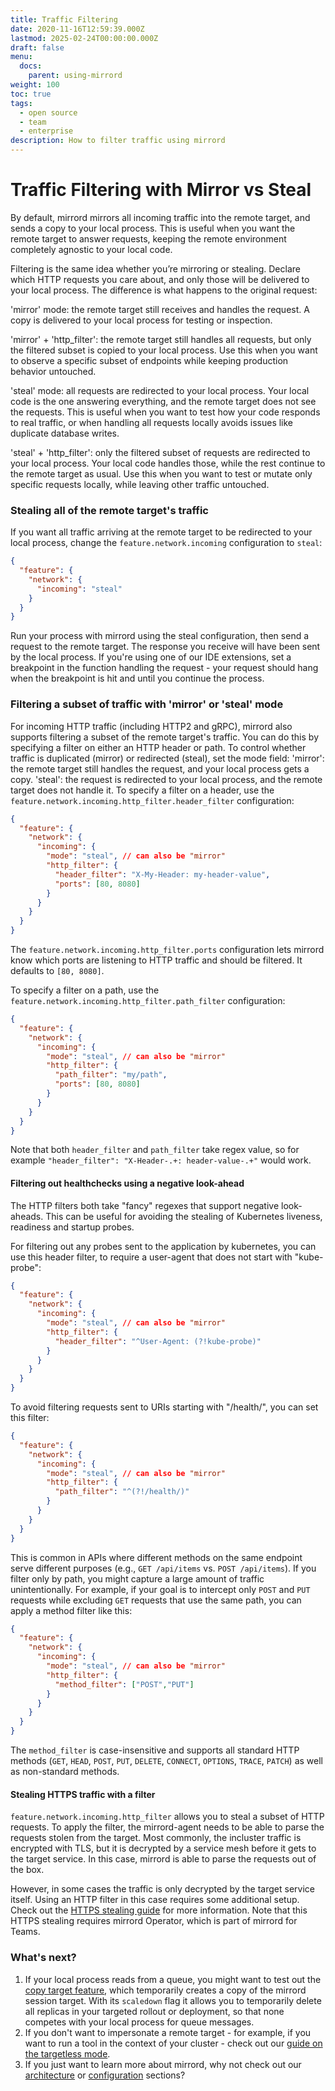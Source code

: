 ```yaml
---
title: Traffic Filtering
date: 2020-11-16T12:59:39.000Z
lastmod: 2025-02-24T00:00:00.000Z
draft: false
menu:
  docs:
    parent: using-mirrord
weight: 100
toc: true
tags:
  - open source
  - team
  - enterprise
description: How to filter traffic using mirrord
---
```


# Traffic Filtering with Mirror vs Steal

By default, mirrord mirrors all incoming traffic into the remote target, and sends a copy to your local process. This is useful when you want the remote target to answer requests, keeping the remote environment completely agnostic to your local code.

Filtering is the same idea whether you’re mirroring or stealing. Declare which HTTP requests you care about, and only those will be delivered to your local process. The difference is what happens to the original request:

'mirror' mode: the remote target still receives and handles the request. A copy is delivered to your local process for testing or inspection.

'mirror' + 'http_filter': the remote target still handles all requests, but only the filtered subset is copied to your local process. Use this when you want to observe a specific subset of endpoints while keeping production behavior untouched.

'steal' mode: all requests are redirected to your local process. Your local code is the one answering everything, and the remote target does not see the requests. This is useful when you want to test how your code responds to real traffic, or when handling all requests locally avoids issues like duplicate database writes.

'steal' + 'http_filter': only the filtered subset of requests are redirected to your local process. Your local code handles those, while the rest continue to the remote target as usual. Use this when you want to test or mutate only specific requests locally, while leaving other traffic untouched.

### Stealing all of the remote target's traffic

If you want all traffic arriving at the remote target to be redirected to your local process, change the `feature.network.incoming` configuration to `steal`:

```json
{
  "feature": {
    "network": {
      "incoming": "steal"
    }
  }
}
```

Run your process with mirrord using the steal configuration, then send a request to the remote target. The response you receive will have been sent by the local process. If you're using one of our IDE extensions, set a breakpoint in the function handling the request - your request should hang when the breakpoint is hit and until you continue the process.

### Filtering a subset of traffic with 'mirror' or 'steal' mode

For incoming HTTP traffic (including HTTP2 and gRPC), mirrord also supports filtering a subset of the remote target's traffic. You can do this by specifying a filter on either an HTTP header or path. To control whether traffic is duplicated (mirror) or redirected (steal), set the mode field:
'mirror': the remote target still handles the request, and your local process gets a copy.
'steal': the request is redirected to your local process, and the remote target does not handle it.
To specify a filter on a header, use the `feature.network.incoming.http_filter.header_filter` configuration:

```json
{
  "feature": {
    "network": {
      "incoming": {
        "mode": "steal", // can also be "mirror"
        "http_filter": {
          "header_filter": "X-My-Header: my-header-value",
          "ports": [80, 8080]
        }
      }
    }
  }
}
```

The `feature.network.incoming.http_filter.ports` configuration lets mirrord know which ports are listening to HTTP traffic and should be filtered. It defaults to `[80, 8080]`.

To specify a filter on a path, use the `feature.network.incoming.http_filter.path_filter` configuration:

```json
{
  "feature": {
    "network": {
      "incoming": {
        "mode": "steal", // can also be "mirror"
        "http_filter": {
          "path_filter": "my/path",
          "ports": [80, 8080]
        }
      }
    }
  }
}
```

Note that both `header_filter` and `path_filter` take regex value, so for example `"header_filter": "X-Header-.+: header-value-.+"` would work.

#### Filtering out healthchecks using a negative look-ahead

The HTTP filters both take "fancy" regexes that support negative look-aheads. This can be useful for avoiding the stealing of Kubernetes liveness, readiness and startup probes.

For filtering out any probes sent to the application by kubernetes, you can use this header filter, to require a user-agent that does not start with "kube-probe":

```json
{
  "feature": {
    "network": {
      "incoming": {
        "mode": "steal", // can also be "mirror"
        "http_filter": {
          "header_filter": "^User-Agent: (?!kube-probe)"
        }
      }
    }
  }
}
```

To avoid filtering requests sent to URIs starting with "/health/", you can set this filter:

```json
{
  "feature": {
    "network": {
      "incoming": {
        "mode": "steal", // can also be "mirror"
        "http_filter": {
          "path_filter": "^(?!/health/)"
        }
      }
    }
  }
}
```

This is common in APIs where different methods on the same endpoint serve different purposes (e.g., `GET /api/items` vs. `POST /api/items`).
If you filter only by path, you might capture a large amount of traffic unintentionally. For example, if your goal is to intercept only `POST` and `PUT` requests while excluding `GET` requests that use the same path, you can apply a method filter like this:


```json
{
  "feature": {
    "network": {
      "incoming": {
        "mode": "steal", // can also be "mirror"
        "http_filter": {
          "method_filter": ["POST","PUT"]
        }
      }
    }
  }
}
```


The `method_filter` is case-insensitive and supports all standard HTTP methods (`GET`, `HEAD`, `POST`, `PUT`, `DELETE`, `CONNECT`, `OPTIONS`, `TRACE`, `PATCH`) as well as non-standard methods.


#### Stealing HTTPS traffic with a filter

`feature.network.incoming.http_filter` allows you to steal a subset of HTTP requests. To apply the filter, the mirrord-agent needs to be able to parse the requests stolen from the target. Most commonly, the incluster traffic is encrypted with TLS, but it is decrypted by a service mesh before it gets to the target service. In this case, mirrord is able to parse the requests out of the box.

However, in some cases the traffic is only decrypted by the target service itself. Using an HTTP filter in this case requires some additional setup. Check out the [HTTPS stealing guide](steal-https.md) for more information. Note that this HTTPS stealing requires mirrord Operator, which is part of mirrord for Teams.

### What's next?

1. If your local process reads from a queue, you might want to test out the [copy target feature](copy-target.md), which temporarily creates a copy of the mirrord session target. With its `scaledown` flag it allows you to temporarily delete all replicas in your targeted rollout or deployment, so that none competes with your local process for queue messages.
2. If you don't want to impersonate a remote target - for example, if you want to run a tool in the context of your cluster - check out our [guide on the targetless mode](targetless.md).
3. If you just want to learn more about mirrord, why not check out our [architecture](../reference/architecture.md) or [configuration](https://app.gitbook.com/s/Z7vBpFMZTH8vUGJBGRZ4/) sections?
